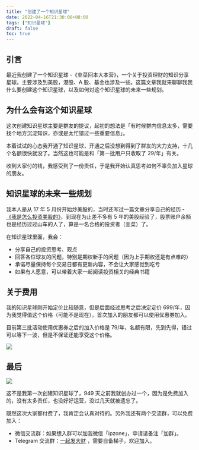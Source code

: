 ```yaml
---
title: "创建了一个知识星球"
date: 2022-04-16T21:30:00+08:00
tags: ["知识星球"]
draft: false
toc: true
---
```


## 引言

最近我创建了一个知识星球 -《韭菜回本大本营》，一个关于投资理财的知识分享星球。主要涉及到美股，港股、A 股、基金也涉及一些。这篇文章我就来聊聊我我什么要创建这个知识星球，以及如何对这个知识星球的未来一些规划。

## 为什么会有这个知识星球

<!--more-->

这次创建知识星球主要是群友的提议，起初的想法是「有时候群内信息太多，需要找个地方沉淀知识，亦或是太忙错过一些重要信息」。

本着试试的心态我开通了知识星球，开通之后没想到得到了群友的大力支持，十几个名额很快就没了。当然这也可能是和「第一批用户只收取了 29/年」有关。

收到大家付的钱，我感受到了一份责任，于是我开始认真思考如何不辜负加入星球的朋友。

## 知识星球的未来一些规划

我本人是从 17 年 5 月份开始炒美股的，当时还写过一篇文章分享自己的经历 - [《我是怎么投资美股的》](https://blog.forecho.com/how-do-i-invest-in-american-stocks.html)，到现在为止差不多有 5 年的美股经验了，股票账户余额也是经历过过山车的人了，算是一名合格的投资者（韭菜）了。

在知识星球里面，我会：

- 分享自己的投资思考、观点
- 回答各位球友的问题，特别是期权新手的问题（因为上手期权还是有点难的）
- 承诺尽量保持每个交易日都有更新内容，不会让大家感觉到吃亏
- 如果有人愿意，可以带着大家一起阅读投资相关的经典书籍

## 关于费用

我的知识星球刚开始定价比较随意，但是后面经过思考之后决定定价 699/年，因为我觉得值这个价格（可能不是现在），首次加入的朋友都可以使用优惠券加入。

目前第三批活动使用优惠券之后的加入价格是 79/年，名额有限，先到先得，错过可以等下一波，但是不保证还能享受这个价格。

![](https://blog-1251237404.cos.ap-guangzhou.myqcloud.com/20220417mMR65B.png!m)

## 最后

![](https://blog-1251237404.cos.ap-guangzhou.myqcloud.com/20220416KK7O8z.png!m)

这不是我第一次创建知识星球了，949 天之前我就创办过一个，因为是免费加入的，没有太多责任，也没好好运营，没过几天就被遗忘了。

既然这次大家都付费了，我肯定会认真对待的。另外我还有两个交流群，可以免费加入：

- 微信交流群：如果想入群可以加我微信「ipzone」，申请请备注「加群」。
- Telegram 交流群：[一起发大财](https://t.me/BaoFuTogether) ，需要自备梯子，欢迎加入。
